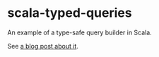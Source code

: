 # scala-typed-queries
An example of a type-safe query builder in Scala.

See [a blog post about it](https://ivanyu.me/blog/2015/10/18/type-safe-query-builders-in-scala/).
